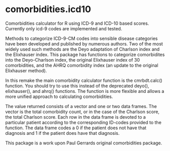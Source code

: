 comorbidities.icd10
===================

Comorbidities calculator for R using ICD-9 and ICD-10 based scores. Currently only icd-9 codes are implemented and tested.

Methods to categorize ICD-9-CM codes into sensible disease categories have
been developed and published by numerous authors.  Two of the most widely
used such methods are the Deyo adaptation of Charlson index and the
Elixhauser index.  This package has functions to categorize comorbidites
into the Deyo-Charlson index, the original Elixhauser index of 30
comorbidities, and the AHRQ comorbidity index (an update to the original
Elixhauser method).

In this remake the main comorbidity calculator function is the cmrbdt.calc() function. You should try to use this instead of the deprecated deyo(), elixhauser(), and ahrq() functions. The function is more flexible and allows a more unified approach to calculating comorbidities. 

The value returned consists of a vector and one or two data frames. The
vector is the total comorbidity count, or in the case of the Charlson score, the total Charlson score.  Each row in the data frame is devoted to a particular patient according to the corresponding ID-codes provided to the function. The data frame codes a
0 if the patient does not have that diagnosis and 1 if the patient does have
that diagnosis. 

This package is a work upon Paul Gerrards original comorbidities package.